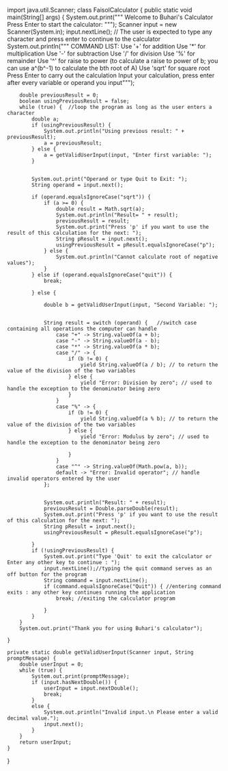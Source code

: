import java.util.Scanner;
class FaisolCalculator {
    public static void main(String[] args) {
        System.out.print("""
                Welcome to Buhari's Calculator
                Press Enter to start the calculator: """);
        Scanner input = new Scanner(System.in);
        input.nextLine(); // The user is expected to type any character and press enter to continue to the calculator
        System.out.println("""
                             COMMAND LIST:
                    Use '+' for addition
                    Use '*' for multiplication
                    Use '-' for subtraction
                    Use '/' for division
                    Use '%' for remainder
                    Use '^' for raise to power (to calculate a raise to power of b; you can use a^(b^-1) to calculate the bth root of A)
                    Use 'sqrt' for square root
                    Press Enter to carry out the calculation
                    Input your calculation, press enter after every variable or operand you input""");


        double previousResult = 0;
        boolean usingPreviousResult = false;
        while (true) {  //loop the program as long as the user enters a character
            double a;
            if (usingPreviousResult) {
                System.out.println("Using previous result: " + previousResult);
                a = previousResult;
            } else {
                a = getValidUserInput(input, "Enter first variable: ");
            }


            System.out.print("Operand or type Quit to Exit: ");
            String operand = input.next();

            if (operand.equalsIgnoreCase("sqrt")) {
                if (a >= 0) {
                    double result = Math.sqrt(a);
                    System.out.println("Result= " + result);
                    previousResult = result;
                    System.out.print("Press 'p' if you want to use the result of this calculation for the next: ");
                    String pResult = input.next();
                    usingPreviousResult = pResult.equalsIgnoreCase("p");
                } else {
                    System.out.println("Cannot calculate root of negative values");
                }
            } else if (operand.equalsIgnoreCase("quit")) {
                break;

            } else {

                double b = getValidUserInput(input, "Second Variable: ");


                String result = switch (operand) {   //switch case containing all operations the computer can handle
                    case "+" -> String.valueOf(a + b);
                    case "-" -> String.valueOf(a - b);
                    case "*" -> String.valueOf(a * b);
                    case "/" -> {
                        if (b != 0) {
                            yield String.valueOf(a / b); // to return the value of the division of the two variables
                        } else {
                            yield "Error: Division by zero"; // used to handle the exception to the denominator being zero
                        }
                    }
                    case "%" -> {
                        if (b != 0) {
                            yield String.valueOf(a % b); // to return the value of the division of the two variables
                        } else {
                            yield "Error: Modulus by zero"; // used to handle the exception to the denominator being zero

                        }
                    }
                    case "^" -> String.valueOf(Math.pow(a, b));
                    default -> "Error: Invalid operator"; // handle invalid operators entered by the user
                };


                System.out.println("Result: " + result);
                previousResult = Double.parseDouble(result);
                System.out.print("Press 'p' if you want to use the result of this calculation for the next: ");
                String pResult = input.next();
                usingPreviousResult = pResult.equalsIgnoreCase("p");

            }
            if (!usingPreviousResult) {
                System.out.print("Type 'Quit' to exit the calculator or Enter any other key to continue : ");
                input.nextLine();//typing the quit command serves as an off button for the program
                String command = input.nextLine();
                if (command.equalsIgnoreCase("Quit")) { //entering command exits : any other key continues running the application
                    break; //exiting the calculator program

                }
            }
        }
        System.out.print("Thank you for using Buhari's calculator");

    }

    private static double getValidUserInput(Scanner input, String promptMessage) {
        double userInput = 0;
        while (true) {
            System.out.print(promptMessage);
            if (input.hasNextDouble()) {
                userInput = input.nextDouble();
                break;
            }
            else {
                System.out.println("Invalid input.\n Please enter a valid decimal value.");
                input.next();
            }
        }
        return userInput;
    }
}
